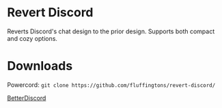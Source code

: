 # Revert Discord
Reverts Discord's chat design to the prior design. Supports both compact and cozy options.

# Downloads
Powercord: `git clone https://github.com/fluffingtons/revert-discord/`

[BetterDiscord](http://betterdiscord.net/ghdl/?url=https://raw.githubusercontent.com/fluffingtons/revert-discord/master/revert.theme.css)
